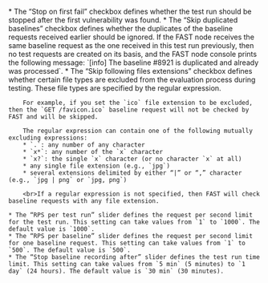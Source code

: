 <br>
    * The “Stop on first fail” checkbox defines whether the test run should be stopped after the first vulnerability was found.
    * The “Skip duplicated baselines” checkbox defines whether the duplicates of the baseline requests received earlier should be ignored. If the FAST node receives the same baseline request as the one received in this test run previously, then no test requests are created on its basis, and the FAST node console prints the following message: `[info] The baseline #8921 is duplicated and already was processed`.
    * The “Skip following files extensions” checkbox defines whether certain file types are excluded from the evaluation process during testing. These file types are specified by the regular expression.
    
        For example, if you set the `ico` file extension to be excluded, then the `GET /favicon.ico` baseline request will not be checked by FAST and will be skipped.
        
        The regular expression can contain one of the following mutually excluding expressions:
        * `.`: any number of any character
        * `x*`: any number of the `x` character
        * `x?`: the single `x` character (or no character `x` at all)
        * any single file extension (e.g., `jpg`)
        * several extensions delimited by either “|” or “,” character (e.g., `jpg | png` or `jpg, png`)
        
        <br>If a regular expression is not specified, then FAST will check baseline requests with any file extension.
    
    * The “RPS per test run” slider defines the request per second limit for the test run. This setting can take values from `1` to `1000`. The default value is `1000`.
    * The “RPS per baseline” slider defines the request per second limit for one baseline request. This setting can take values from `1` to `500`. The default value is `500`.
    * The “Stop baseline recording after” slider defines the test run time limit. This setting can take values from `5 min` (5 minutes) to `1 day` (24 hours). The default value is `30 min` (30 minutes).